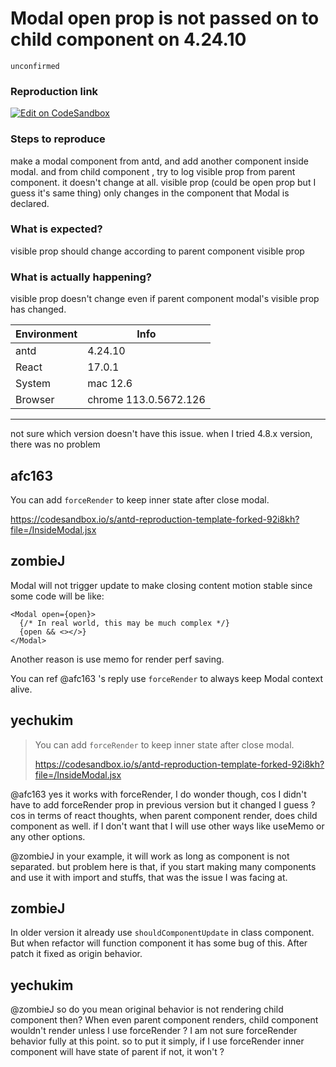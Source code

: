 # Modal open prop is not passed on to child component on 4.24.10

`unconfirmed`

### Reproduction link

[![Edit on CodeSandbox](https://codesandbox.io/static/img/play-codesandbox.svg)](https://codesandbox.io/s/antd-reproduction-template-forked-s4h6ih?file=/InsideModal.jsx)

### Steps to reproduce

make a modal component from antd, and add another component inside modal.
and from child component , try to log visible prop from parent component. it doesn't change at all.
visible prop (could be open prop but I guess it's same thing) only changes in the component that Modal is declared.

### What is expected?

visible prop should change according to parent component visible prop

### What is actually happening?

visible prop doesn't change even if parent component modal's visible prop has changed.

| Environment | Info                  |
| ----------- | --------------------- |
| antd        | 4.24.10               |
| React       | 17.0.1                |
| System      | mac 12.6              |
| Browser     | chrome 113.0.5672.126 |

---

not sure which version doesn't have this issue.
when I tried 4.8.x version, there was no problem

<!-- generated by ant-design-issue-helper. DO NOT REMOVE -->

## afc163

You can add `forceRender` to keep inner state after close modal.

https://codesandbox.io/s/antd-reproduction-template-forked-92i8kh?file=/InsideModal.jsx

## zombieJ

Modal will not trigger update to make closing content motion stable since some code will be like:

```tsx
<Modal open={open}>
  {/* In real world, this may be much complex */}
  {open && <></>}
</Modal>
```

Another reason is use memo for render perf saving.

You can ref @afc163 's reply use `forceRender` to always keep Modal context alive.

## yechukim

> You can add `forceRender` to keep inner state after close modal.
>
> https://codesandbox.io/s/antd-reproduction-template-forked-92i8kh?file=/InsideModal.jsx

@afc163
yes it works with forceRender, I do wonder though, cos I didn't have to add forceRender prop in previous version but it changed I guess ?
cos in terms of react thoughts, when parent component render, does child component as well.
if I don't want that I will use other ways like useMemo or any other options.

@zombieJ in your example, it will work as long as component is not separated. but problem here is that, if you start making many components and use it with import and stuffs, that was the issue I was facing at.

## zombieJ

In older version it already use `shouldComponentUpdate` in class component. But when refactor will function component it has some bug of this. After patch it fixed as origin behavior.

## yechukim

@zombieJ so do you mean original behavior is not rendering child component then?
When even parent component renders, child component wouldn't render unless I use forceRender ?
I am not sure forceRender behavior fully at this point.
so to put it simply, if I use forceRender inner component will have state of parent if not, it won't ?
